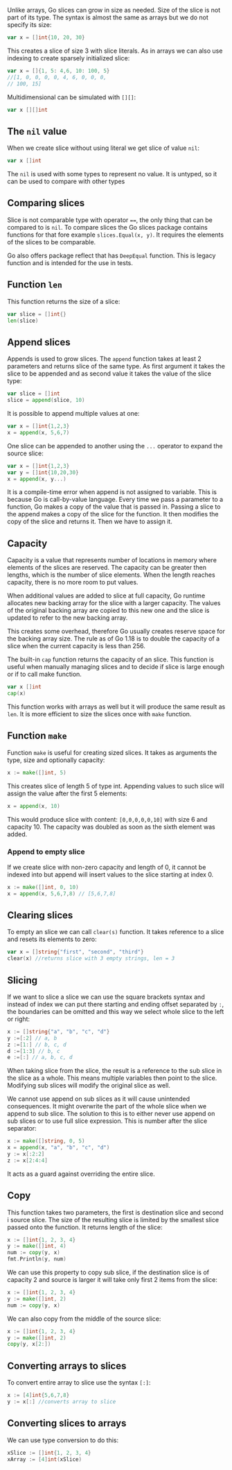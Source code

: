 Unlike arrays, Go slices can grow in size as needed. Size of the slice is not part of its type. The syntax is almost the same as arrays but we do not specify its size:
```go
var x = []int{10, 20, 30}
```
This creates a slice of size 3 with slice literals. As in arrays we can also use indexing to create sparsely initialized slice:
```go
var x = []{1, 5: 4,6, 10: 100, 5}
//[1, 0, 0, 0, 0, 4, 6, 0, 0, 0,
// 100, 15]
```
Multidimensional can be simulated with `[][]`:
```go
var x [][]int
```
## The `nil` value
When we create slice without using literal we get slice of value `nil`:
```go
var x []int
```
The `nil` is used with some types to represent no value. It is untyped, so it can be used to compare with other types
## Comparing slices
Slice is not comparable type with operator `==`, the only thing that can be compared to is `nil`. To compare slices the Go slices package contains functions for that fore example `slices.Equal(x, y)`. It requires the elements of the slices to be comparable.

Go also offers package reflect that has `DeepEqual` function. This is legacy function and is intended for the use in tests.
## Function `len`
This function returns the size of a slice:
```go
var slice = []int{}
len(slice)
```
## Append slices
Appends is used to grow slices. The `append` function takes at least 2 parameters and returns slice of the same type. As first argument it takes the slice to be appended and as second value it takes the value of the slice type:
```go
var slice = []int
slice = append(slice, 10)
```
It is possible to append multiple values at one:
```go
var x = []int{1,2,3}
x = append(x, 5,6,7)
```
One slice can be appended to another using the `...` operator to expand the source slice:
```go
var x = []int{1,2,3}
var y = []int{10,20,30}
x = append(x, y...)
```
It is a compile-time error when append is not assigned to variable. This is because Go is call-by-value language. Every time we pass a parameter to a function, Go makes a copy of the value that is passed in. Passing a slice to the append makes a copy of the slice for the function. It then modifies the copy of the slice and returns it. Then we have to assign it.
## Capacity
Capacity is a value that represents number of locations in memory where elements of the slices are reserved. The capacity can be greater then lengths, which is the number of slice elements. When the length reaches capacity, there is no more room to put values.

When additional values are added to slice at full capacity, Go runtime allocates new backing array for the slice with a larger capacity. The values of the original backing array are copied to this new one and the slice is updated to refer to the new backing array.

This creates some overhead, therefore Go usually creates reserve space for the backing array size. The rule as of Go 1.18 is to double the capacity of a slice when the current capacity is less than 256.

The built-in `cap` function returns the capacity of an slice. This function is useful when manually managing slices and to decide if slice is large enough or if to call make function.
```go
var x []int
cap(x)
```
This function works with arrays as well but it will produce the same result as `len`.
It is more efficient to size the slices once with `make` function.
## Function `make`
Function `make` is useful for creating sized slices. It takes as arguments the type, size and optionally capacity:
```go
x := make([]int, 5)
```
This creates slice of length 5 of type int.
Appending values to such slice will assign the value after the first 5 elements:
```go
x = append(x, 10)
```
This would produce slice with content: `[0,0,0,0,0,10]` with size 6 and capacity 10. The capacity was doubled as soon as the sixth element was added.
### Append to empty slice
If we create slice with non-zero capacity and length of 0, it cannot be indexed into but append will insert values to the slice starting at index 0.
```go
x := make([]int, 0, 10)
x = append(x, 5,6,7,8) // [5,6,7,8]
```
## Clearing slices
To empty an slice we can call `clear(s)` function. It takes reference to a slice and resets its elements to zero:
```go
var x = []string{"first", "second", "third"}
clear(x) //returns slice with 3 empty strings, len = 3
```
## Slicing
If we want to slice a slice we can use the square brackets syntax and instead of index we can put there starting and ending offset separated by `:`, the boundaries can be omitted and this way we select whole slice to the left or right:
```go
x := []string{"a", "b", "c", "d"}
y :=[:2] // a, b
z :=[1:] // b, c, d
d :=[1:3] // b, c
e :=[:] // a, b, c, d
```
When taking slice from the slice, the result is a reference to the sub slice in the slice as a whole. This means multiple variables then point to the slice. Modifying sub slices will modify the original slice as well.

We cannot use append on sub slices as it will cause unintended consequences. It might overwrite the part of the whole slice when we append to sub slice. The solution to this is to either never use append on sub slices or to use full slice expression. This is number after the slice separator:
```go
x := make([]string, 0, 5)
x = append(x, "a", "b", "c", "d")
y := x[:2:2]
z := x[2:4:4]
```
It acts as a guard against overriding the entire slice.
## Copy
This function takes two parameters, the first is destination slice and second i source slice. The size of the resulting slice is limited by the smallest slice passed onto the function. It returns length of the slice:
```go
x := []int{1, 2, 3, 4}
y := make([]int, 4)
num := copy(y, x)
fmt.Println(y, num)
```
We can use this property to copy sub slice, if the destination slice is of capacity 2 and source is larger it will take only first 2 items from the slice:
```go
x := []int{1, 2, 3, 4}
y := make([]int, 2)
num := copy(y, x)
```
We can also copy from the middle of the source slice:
```go
x := []int{1, 2, 3, 4}
y := make([]int, 2)
copy(y, x[2:])
```
## Converting arrays to slices
To convert entire array to slice use the syntax `[:]`:
```go
x := [4]int{5,6,7,8}
y := x[:] //converts array to slice
```
## Converting slices to arrays
We can use type conversion to do this:
```go
xSlice := []int{1, 2, 3, 4}
xArray := [4]int(xSlice)
```
